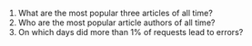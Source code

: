 1. What are the most popular three articles of all time?
2. Who are the most popular article authors of all time?
3. On which days did more than 1% of requests lead to errors?
